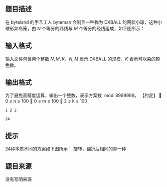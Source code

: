 

## 题目描述
在 byteland 的手艺工人 byteman 会制作一种称为 DXBALL 的网状小球，这种小球形如鸟笼，由 $N$ 个等分的纬线与 $M$ 个等分的经线组成，如下图所示： 
## 输入格式
输入文件包含两个整数 $N,M,K$，$N,M$ 表示 DXBALL 的规模，$K$ 表示可以染的颜色数。
## 输出格式
为了避免高精度运算，输出一个整数，表示方案数 $\bmod 8999999$。
【约定】
	0 ≤ n ≤ 100
	0 ≤ m ≤ 100
	2 ≤ k ≤ 100

```input1
1 2 2

```
```output1
24
```

## 提示
24种本质不同的方案如下图所示：
旋转，翻折后相同的算一种
## 题目来源
没有写明来源


